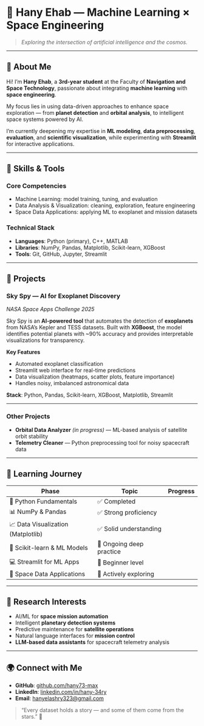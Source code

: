 # 🚀 Hany Ehab — Machine Learning × Space Engineering

> *Exploring the intersection of artificial intelligence and the cosmos.*

---

## 🌌 About Me

Hi! I’m **Hany Ehab**, a **3rd-year student** at the Faculty of **Navigation and Space Technology**, passionate about integrating **machine learning** with **space engineering**.

My focus lies in using data-driven approaches to enhance space exploration — from **planet detection** and **orbital analysis**, to intelligent space systems powered by AI.

I’m currently deepening my expertise in **ML modeling**, **data preprocessing**, **evaluation**, and **scientific visualization**, while experimenting with **Streamlit** for interactive applications.

---

## 🧠 Skills & Tools

### **Core Competencies**

* Machine Learning: model training, tuning, and evaluation
* Data Analysis & Visualization: cleaning, exploration, feature engineering
* Space Data Applications: applying ML to exoplanet and mission datasets

### **Technical Stack**

* **Languages**: Python (primary), C++, MATLAB
* **Libraries**: NumPy, Pandas, Matplotlib, Scikit-learn, XGBoost
* **Tools**: Git, GitHub, Jupyter, Streamlit

---

## 🌠 Projects

### **Sky Spy — AI for Exoplanet Discovery**

*NASA Space Apps Challenge 2025*

Sky Spy is an **AI-powered tool** that automates the detection of **exoplanets** from NASA’s Kepler and TESS datasets.
Built with **XGBoost**, the model identifies potential planets with ~90% accuracy and provides interpretable visualizations for transparency.

**Key Features**

* Automated exoplanet classification
* Streamlit web interface for real-time predictions
* Data visualization (heatmaps, scatter plots, feature importance)
* Handles noisy, imbalanced astronomical data

**Stack**: Python, Pandas, Scikit-learn, XGBoost, Matplotlib, Streamlit

---

### **Other Projects**

* **Orbital Data Analyzer** *(in progress)* — ML-based analysis of satellite orbit stability
* **Telemetry Cleaner** — Python preprocessing tool for noisy spacecraft data

---

## 🧭 Learning Journey

| Phase                              | Topic                    | Progress |
| ---------------------------------- | ------------------------ | -------- |
| 🧩 Python Fundamentals             | ✅ Completed              |          |
| 📊 NumPy & Pandas                  | ✅ Strong proficiency     |          |
| 📈 Data Visualization (Matplotlib) | ✅ Solid understanding    |          |
| 🧠 Scikit-learn & ML Models        | 🔄 Ongoing deep practice |          |
| 💻 Streamlit for ML Apps           | 🔄 Beginner level        |          |
| 🚀 Space Data Applications         | 🧩 Actively exploring    |          |

---

## 🔬 Research Interests

* AI/ML for **space mission automation**
* Intelligent **planetary detection systems**
* Predictive maintenance for **satellite operations**
* Natural language interfaces for **mission control**
* **LLM-based data assistants** for spacecraft telemetry analysis

---

## 🌍 Connect with Me

* **GitHub**: [github.com/hany73-max](https://github.com/hany73-max)
* **LinkedIn**: [linkedin.com/in/hany-34ry](https://www.linkedin.com/in/hany-34ry)
* **Email**: [hanyelashry323@gmail.com](mailto:hanyelashry323@gmail.com)

> “Every dataset holds a story — and some of them come from the stars.” 🌠
